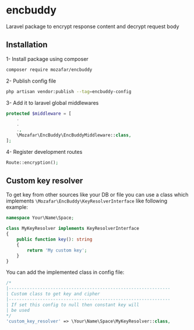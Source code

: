 # encbuddy
Laravel package to encrypt response content and decrypt request body

## Installation
1- Install package using composer
```sh
composer require mozafar/encbuddy
```
2- Publish config file
```sh
php artisan vendor:publish --tag=encbuddy-config
```
3- Add it to laravel global middlewares
```php
protected $middleware = [
    .
    .
    .,
    \Mozafar\EncBuddy\EncBuddyMiddleware::class,
];
```
4- Register development routes
```php
Route::encryption();
```

## Custom key resolver
To get key from other sources like your DB or file you can use a class which implements `\Mozafar\EncBuddy\KeyResolverInterface` like following example:  
```php
namespace Your\Name\Space;

class MyKeyResolver implements KeyResolverInterface
{
    public function key(): string
    {
        return 'My custom key';
    }
}
```
You can add the implemented class in config file:
```php
/*
|--------------------------------------------------------------
| Custom class to get key and cipher
|--------------------------------------------------------------
| If set this config to null then constant key will
| be used
*/
'custom_key_resolver' => \Your\Name\Space\MyKeyResolver::class,
```